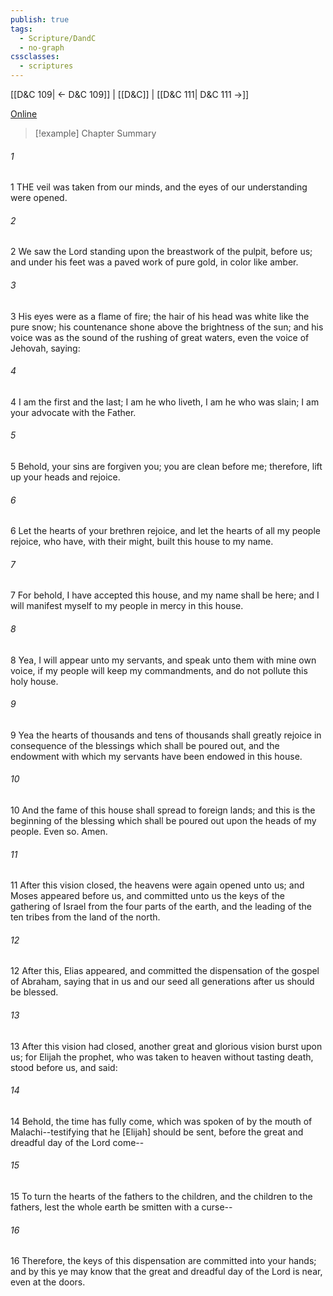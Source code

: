 ```yaml
---
publish: true
tags:
  - Scripture/DandC
  - no-graph
cssclasses:
  - scriptures
---
```

[[D&C 109| ← D&C 109]] | [[D&C]] | [[D&C 111| D&C 111 →]]

[Online](https://churchofjesuschrist.org/study/scriptures/dc-testament/dc/110?lang=eng)

>[!example] Chapter Summary
>
###### 1
1 THE veil was taken from our minds, and the eyes of our understanding were opened.
###### 2
2 We saw the Lord standing upon the breastwork of the pulpit, before us; and under his feet was a paved work of pure gold, in color like amber.
###### 3
3 His eyes were as a flame of fire; the hair of his head was white like the pure snow; his countenance shone above the brightness of the sun; and his voice was as the sound of the rushing of great waters, even the voice of Jehovah, saying:
###### 4
4 I am the first and the last; I am he who liveth, I am he who was slain; I am your advocate with the Father.
###### 5
5 Behold, your sins are forgiven you; you are clean before me; therefore, lift up your heads and rejoice.
###### 6
6 Let the hearts of your brethren rejoice, and let the hearts of all my people rejoice, who have, with their might, built this house to my name.
###### 7
7 For behold, I have accepted this house, and my name shall be here; and I will manifest myself to my people in mercy in this house.
###### 8
8 Yea, I will appear unto my servants, and speak unto them with mine own voice, if my people will keep my commandments, and do not pollute this holy house.
###### 9
9 Yea the hearts of thousands and tens of thousands shall greatly rejoice in consequence of the blessings which shall be poured out, and the endowment with which my servants have been endowed in this house.
###### 10
10 And the fame of this house shall spread to foreign lands; and this is the beginning of the blessing which shall be poured out upon the heads of my people. Even so. Amen.
###### 11
11 After this vision closed, the heavens were again opened unto us; and Moses appeared before us, and committed unto us the keys of the gathering of Israel from the four parts of the earth, and the leading of the ten tribes from the land of the north.
###### 12
12 After this, Elias appeared, and committed the dispensation of the gospel of Abraham, saying that in us and our seed all generations after us should be blessed.
###### 13
13 After this vision had closed, another great and glorious vision burst upon us; for Elijah the prophet, who was taken to heaven without tasting death, stood before us, and said:
###### 14
14 Behold, the time has fully come, which was spoken of by the mouth of Malachi--testifying that he [Elijah] should be sent, before the great and dreadful day of the Lord come--
###### 15
15 To turn the hearts of the fathers to the children, and the children to the fathers, lest the whole earth be smitten with a curse--
###### 16
16 Therefore, the keys of this dispensation are committed into your hands; and by this ye may know that the great and dreadful day of the Lord is near, even at the doors.




